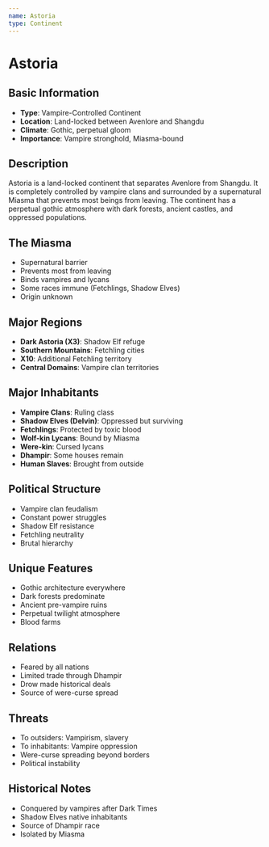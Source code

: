 ```yaml
---
name: Astoria
type: Continent
---
```


# Astoria

## Basic Information
- **Type**: Vampire-Controlled Continent
- **Location**: Land-locked between Avenlore and Shangdu
- **Climate**: Gothic, perpetual gloom
- **Importance**: Vampire stronghold, Miasma-bound

## Description
Astoria is a land-locked continent that separates Avenlore from Shangdu. It is completely controlled by vampire clans and surrounded by a supernatural Miasma that prevents most beings from leaving. The continent has a perpetual gothic atmosphere with dark forests, ancient castles, and oppressed populations.

## The Miasma
- Supernatural barrier
- Prevents most from leaving
- Binds vampires and lycans
- Some races immune (Fetchlings, Shadow Elves)
- Origin unknown

## Major Regions
- **Dark Astoria (X3)**: Shadow Elf refuge
- **Southern Mountains**: Fetchling cities
- **X10**: Additional Fetchling territory
- **Central Domains**: Vampire clan territories

## Major Inhabitants
- **Vampire Clans**: Ruling class
- **Shadow Elves (Delvin)**: Oppressed but surviving
- **Fetchlings**: Protected by toxic blood
- **Wolf-kin Lycans**: Bound by Miasma
- **Were-kin**: Cursed lycans
- **Dhampir**: Some houses remain
- **Human Slaves**: Brought from outside

## Political Structure
- Vampire clan feudalism
- Constant power struggles
- Shadow Elf resistance
- Fetchling neutrality
- Brutal hierarchy

## Unique Features
- Gothic architecture everywhere
- Dark forests predominate
- Ancient pre-vampire ruins
- Perpetual twilight atmosphere
- Blood farms

## Relations
- Feared by all nations
- Limited trade through Dhampir
- Drow made historical deals
- Source of were-curse spread

## Threats
- To outsiders: Vampirism, slavery
- To inhabitants: Vampire oppression
- Were-curse spreading beyond borders
- Political instability

## Historical Notes
- Conquered by vampires after Dark Times
- Shadow Elves native inhabitants
- Source of Dhampir race
- Isolated by Miasma